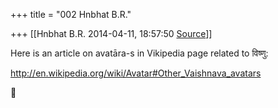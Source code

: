 +++
title = "002 Hnbhat B.R."

+++
[[Hnbhat B.R.	2014-04-11, 18:57:50 [Source](https://groups.google.com/g/samskrita/c/cI1Kdb7rw-c)]]



Here is an article on avatāra-s in Vikipedia page related to विष्णु:  
  
<http://en.wikipedia.org/wiki/Avatar#Other_Vaishnava_avatars>  



